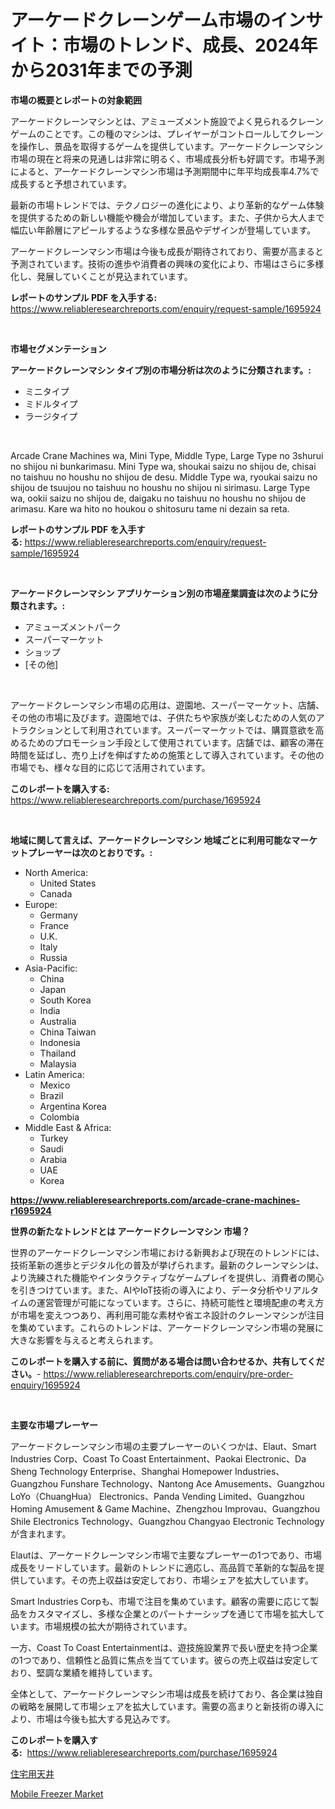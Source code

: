 <p><h1>アーケードクレーンゲーム市場のインサイト：市場のトレンド、成長、2024年から2031年までの予測</h1></p><p><strong>市場の概要とレポートの対象範囲</strong></p>
<p><p>アーケードクレーンマシンとは、アミューズメント施設でよく見られるクレーンゲームのことです。この種のマシンは、プレイヤーがコントロールしてクレーンを操作し、景品を取得するゲームを提供しています。アーケードクレーンマシン市場の現在と将来の見通しは非常に明るく、市場成長分析も好調です。市場予測によると、アーケードクレーンマシン市場は予測期間中に年平均成長率4.7%で成長すると予想されています。</p><p>最新の市場トレンドでは、テクノロジーの進化により、より革新的なゲーム体験を提供するための新しい機能や機会が増加しています。また、子供から大人まで幅広い年齢層にアピールするような多様な景品やデザインが登場しています。</p><p>アーケードクレーンマシン市場は今後も成長が期待されており、需要が高まると予測されています。技術の進歩や消費者の興味の変化により、市場はさらに多様化し、発展していくことが見込まれています。</p></p>
<p><strong>レポートのサンプル PDF を入手する:</strong> <a href="https://www.reliableresearchreports.com/enquiry/request-sample/1695924">https://www.reliableresearchreports.com/enquiry/request-sample/1695924</a></p>
<p>&nbsp;</p>
<p><strong>市場セグメンテーション</strong></p>
<p><strong>アーケードクレーンマシン タイプ別の市場分析は次のように分類されます。:</strong></p>
<p><ul><li>ミニタイプ</li><li>ミドルタイプ</li><li>ラージタイプ</li></ul></p>
<p>&nbsp;</p>
<p><p>Arcade Crane Machines wa, Mini Type, Middle Type, Large Type no 3shurui no shijou ni bunkarimasu. Mini Type wa, shoukai saizu no shijou de, chisai no taishuu no houshu no shijou de desu. Middle Type wa, ryoukai saizu no shijou de tsuujou no taishuu no houshu no shijou ni sirimasu. Large Type wa, ookii saizu no shijou de, daigaku no taishuu no houshu no shijou de arimasu. Kare wa hito no houkou o shitosuru tame ni dezain sa reta.</p></p>
<p><strong>レポートのサンプル PDF を入手する:</strong>&nbsp;<a href="https://www.reliableresearchreports.com/enquiry/request-sample/1695924">https://www.reliableresearchreports.com/enquiry/request-sample/1695924</a></p>
<p>&nbsp;</p>
<p><strong> アーケードクレーンマシン アプリケーション別の市場産業調査は次のように分類されます。:</strong></p>
<p><ul><li>アミューズメントパーク</li><li>スーパーマーケット</li><li>ショップ</li><li>[その他]</li></ul></p>
<p>&nbsp;</p>
<p><p>アーケードクレーンマシン市場の応用は、遊園地、スーパーマーケット、店舗、その他の市場に及びます。遊園地では、子供たちや家族が楽しむための人気のアトラクションとして利用されています。スーパーマーケットでは、購買意欲を高めるためのプロモーション手段として使用されています。店舗では、顧客の滞在時間を延ばし、売り上げを伸ばすための施策として導入されています。その他の市場でも、様々な目的に応じて活用されています。</p></p>
<p><strong>このレポートを購入する:</strong>&nbsp; <a href="https://www.reliableresearchreports.com/purchase/1695924">https://www.reliableresearchreports.com/purchase/1695924</a></p>
<p>&nbsp;</p>
<p><strong>地域に関して言えば、アーケードクレーンマシン 地域ごとに利用可能なマーケットプレーヤーは次のとおりです。:</strong></p>
<p><ul>
    <li>
        North America:
        <ul>
            <li>United States</li>
            <li>Canada</li>
        </ul>
    </li>
    <li>
        Europe:
        <ul>
            <li>Germany</li>
            <li>France</li>
            <li>U.K.</li>
            <li>Italy</li>
            <li>Russia</li>
        </ul>
    </li>
    <li>
        Asia-Pacific:
        <ul>
            <li>China</li>
            <li>Japan</li>
            <li>South Korea</li>
            <li>India</li>
            <li>Australia</li>
            <li>China Taiwan</li>
            <li>Indonesia</li>
            <li>Thailand</li>
            <li>Malaysia</li>
        </ul>
    </li>
    <li>
        Latin America:
        <ul>
            <li>Mexico</li>
            <li>Brazil</li>
            <li>Argentina Korea</li>
            <li>Colombia</li>
        </ul>
    </li>
    <li>
        Middle East & Africa:
        <ul>
            <li>Turkey</li>
            <li>Saudi</li>
            <li>Arabia</li>
            <li>UAE</li>
            <li>Korea</li>
        </ul>
    </li>
    </ul></p>
<p><strong><a href="https://www.reliableresearchreports.com/arcade-crane-machines-r1695924">https://www.reliableresearchreports.com/arcade-crane-machines-r1695924</a></strong>&nbsp;</p>
<p><strong>世界の新たなトレンドとは アーケードクレーンマシン 市場？</strong></p>
<p><p>世界のアーケードクレーンマシン市場における新興および現在のトレンドには、技術革新の進歩とデジタル化の普及が挙げられます。最新のクレーンマシンは、より洗練された機能やインタラクティブなゲームプレイを提供し、消費者の関心を引きつけています。また、AIやIoT技術の導入により、データ分析やリアルタイムの運営管理が可能になっています。さらに、持続可能性と環境配慮の考え方が市場を変えつつあり、再利用可能な素材や省エネ設計のクレーンマシンが注目を集めています。これらのトレンドは、アーケードクレーンマシン市場の発展に大きな影響を与えると考えられます。</p></p>
<p><strong>このレポートを購入する前に、質問がある場合は問い合わせるか、共有してください。</strong>- <a href="https://www.reliableresearchreports.com/enquiry/pre-order-enquiry/1695924">https://www.reliableresearchreports.com/enquiry/pre-order-enquiry/1695924</a></p>
<p>&nbsp;</p>
<p><strong>主要な市場プレーヤー</strong></p>
<p><p>アーケードクレーンマシン市場の主要プレーヤーのいくつかは、Elaut、Smart Industries Corp、Coast To Coast Entertainment、Paokai Electronic、Da Sheng Technology Enterprise、Shanghai Homepower Industries、Guangzhou Funshare Technology、Nantong Ace Amusements、Guangzhou LoYo（ChuangHua） Electronics、Panda Vending Limited、Guangzhou Homing Amusement & Game Machine、Zhengzhou Improvau、Guangzhou Shile Electronics Technology、Guangzhou Changyao Electronic Technologyが含まれます。</p><p>Elautは、アーケードクレーンマシン市場で主要なプレーヤーの1つであり、市場成長をリードしています。最新のトレンドに適応し、高品質で革新的な製品を提供しています。その売上収益は安定しており、市場シェアを拡大しています。</p><p>Smart Industries Corpも、市場で注目を集めています。顧客の需要に応じて製品をカスタマイズし、多様な企業とのパートナーシップを通じて市場を拡大しています。市場規模の拡大が期待されています。</p><p>一方、Coast To Coast Entertainmentは、遊技施設業界で長い歴史を持つ企業の1つであり、信頼性と品質に焦点を当てています。彼らの売上収益は安定しており、堅調な業績を維持しています。</p><p>全体として、アーケードクレーンマシン市場は成長を続けており、各企業は独自の戦略を展開して市場シェアを拡大しています。需要の高まりと新技術の導入により、市場は今後も拡大する見込みです。</p></p>
<p><strong>このレポートを購入する:</strong>&nbsp;&nbsp;<a href="https://www.reliableresearchreports.com/purchase/1695924">https://www.reliableresearchreports.com/purchase/1695924</a></p>
<p><p><a href="https://github.com/Sophiaard2003/Market-Research-Report-List-1/blob/main/944926832110.md">住宅用天井</a></p><p><a href="https://github.com/brenzgnarento/Market-Research-Report-List-2/blob/main/mobile-freezer-market.md">Mobile Freezer Market</a></p></p>
